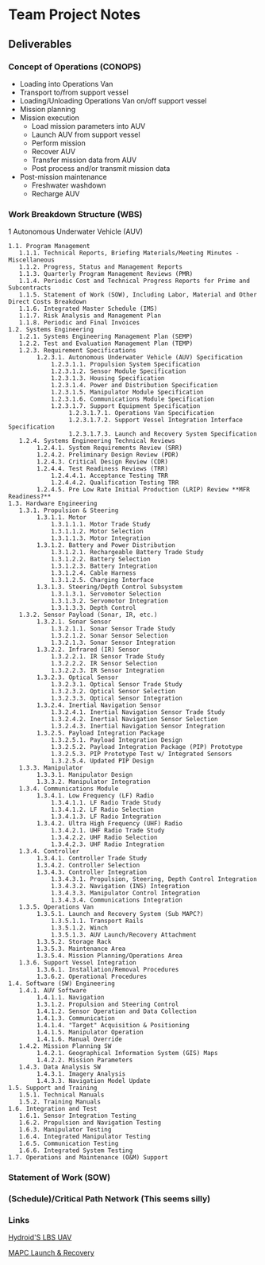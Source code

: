 # Team Project Notes

## Deliverables

### Concept of Operations (CONOPS)

- Loading into Operations Van
- Transport to/from support vessel
- Loading/Unloading Operations Van on/off support vessel
- Mission planning
- Mission execution
  - Load mission parameters into AUV
  - Launch AUV from support vessel
  - Perform mission
  - Recover AUV
  - Transfer mission data from AUV
  - Post process and/or transmit mission data
- Post-mission maintenance
  - Freshwater washdown
  - Recharge AUV

### Work Breakdown Structure (WBS)

1 Autonomous Underwater Vehicle (AUV)

    1.1. Program Management
       1.1.1. Technical Reports, Briefing Materials/Meeting Minutes - Miscellaneous
       1.1.2. Progress, Status and Management Reports
       1.1.3. Quarterly Program Management Reviews (PMR)
       1.1.4. Periodic Cost and Technical Progress Reports for Prime and Subcontracts
       1.1.5. Statement of Work (SOW), Including Labor, Material and Other Direct Costs Breakdown
       1.1.6. Integrated Master Schedule (IMS)
       1.1.7. Risk Analysis and Management Plan
       1.1.8. Periodic and Final Invoices
    1.2. Systems Engineering
       1.2.1. Systems Engineering Management Plan (SEMP)
       1.2.2. Test and Evaluation Management Plan (TEMP)
       1.2.3. Requirement Specifications
            1.2.3.1. Autonomous Underwater Vehicle (AUV) Specification
                1.2.3.1.1. Propulsion System Specification
                1.2.3.1.2. Sensor Module Specification
                1.2.3.1.3. Housing Specification
                1.2.3.1.4. Power and Distribution Specification
                1.2.3.1.5. Manipulator Module Specification
                1.2.3.1.6. Communications Module Specification
                1.2.3.1.7. Support Equipment Specification
                     1.2.3.1.7.1. Operations Van Specification
                     1.2.3.1.7.2. Support Vessel Integration Interface Specification
                     1.2.3.1.7.3. Launch and Recovery System Specification
       1.2.4. Systems Engineering Technical Reviews
            1.2.4.1. System Requirements Review (SRR)
            1.2.4.2. Preliminary Design Review (PDR)
            1.2.4.3. Critical Design Review (CDR)
            1.2.4.4. Test Readiness Reviews (TRR)
                1.2.4.4.1. Acceptance Testing TRR
                1.2.4.4.2. Qualification Testing TRR
            1.2.4.5. Pre Low Rate Initial Production (LRIP) Review **MFR Readiness?**
    1.3. Hardware Engineering
       1.3.1. Propulsion & Steering
            1.3.1.1. Motor
                1.3.1.1.1. Motor Trade Study
                1.3.1.1.2. Motor Selection
                1.3.1.1.3. Motor Integration
            1.3.1.2. Battery and Power Distribution
                1.3.1.2.1. Rechargeable Battery Trade Study
                1.3.1.2.2. Battery Selection
                1.3.1.2.3. Battery Integration
                1.3.1.2.4. Cable Harness
                1.3.1.2.5. Charging Interface
            1.3.1.3. Steering/Depth Control Subsystem
                1.3.1.3.1. Servomotor Selection
                1.3.1.3.2. Servomotor Integration
                1.3.1.3.3. Depth Control
       1.3.2. Sensor Payload (Sonar, IR, etc.)
            1.3.2.1. Sonar Sensor
                1.3.2.1.1. Sonar Sensor Trade Study
                1.3.2.1.2. Sonar Sensor Selection
                1.3.2.1.3. Sonar Sensor Integration
            1.3.2.2. Infrared (IR) Sensor
                1.3.2.2.1. IR Sensor Trade Study
                1.3.2.2.2. IR Sensor Selection
                1.3.2.2.3. IR Sensor Integration
            1.3.2.3. Optical Sensor
                1.3.2.3.1. Optical Sensor Trade Study
                1.3.2.3.2. Optical Sensor Selection
                1.3.2.3.3. Optical Sensor Integration
            1.3.2.4. Inertial Navigation Sensor
                1.3.2.4.1. Inertial Navigation Sensor Trade Study
                1.3.2.4.2. Inertial Navigation Sensor Selection
                1.3.2.4.3. Inertial Navigation Sensor Integration
            1.3.2.5. Payload Integration Package
                1.3.2.5.1. Payload Integration Design
                1.3.2.5.2. Payload Integration Package (PIP) Prototype
                1.3.2.5.3. PIP Prototype Test w/ Integrated Sensors
                1.3.2.5.4. Updated PIP Design
       1.3.3. Manipulator
            1.3.3.1. Manipulator Design
            1.3.3.2. Manipulator Integration
       1.3.4. Communications Module
            1.3.4.1. Low Frequency (LF) Radio
                1.3.4.1.1. LF Radio Trade Study
                1.3.4.1.2. LF Radio Selection
                1.3.4.1.3. LF Radio Integration
            1.3.4.2. Ultra High Frequency (UHF) Radio
                1.3.4.2.1. UHF Radio Trade Study
                1.3.4.2.2. UHF Radio Selection
                1.3.4.2.3. UHF Radio Integration    
       1.3.4. Controller
            1.3.4.1. Controller Trade Study
            1.3.4.2. Controller Selection
            1.3.4.3. Controller Integration 
                1.3.4.3.1. Propulsion, Steering, Depth Control Integration
                1.3.4.3.2. Navigation (INS) Integration
                1.3.4.3.3. Manipulator Control Integration
                1.3.4.3.4. Communications Integration
       1.3.5. Operations Van
            1.3.5.1. Launch and Recovery System (Sub MAPC?)
                1.3.5.1.1. Transport Rails
                1.3.5.1.2. Winch
                1.3.5.1.3. AUV Launch/Recovery Attachment
            1.3.5.2. Storage Rack
            1.3.5.3. Maintenance Area
            1.3.5.4. Mission Planning/Operations Area
       1.3.6. Support Vessel Integration
            1.3.6.1. Installation/Removal Procedures
            1.3.6.2. Operational Procedures
    1.4. Software (SW) Engineering
       1.4.1. AUV Software
            1.4.1.1. Navigation
            1.3.1.2. Propulsion and Steering Control
            1.4.1.2. Sensor Operation and Data Collection
            1.4.1.3. Communication
            1.4.1.4. "Target" Acquisition & Positioning
            1.4.1.5. Manipulator Operation
            1.4.1.6. Manual Override
       1.4.2. Mission Planning SW
            1.4.2.1. Geographical Information System (GIS) Maps
            1.4.2.2. Mission Parameters
       1.4.3. Data Analysis SW
            1.4.3.1. Imagery Analysis
            1.4.3.3. Navigation Model Update
    1.5. Support and Training
       1.5.1. Technical Manuals
       1.5.2. Training Manuals
    1.6. Integration and Test
       1.6.1. Sensor Integration Testing
       1.6.2. Propulsion and Navigation Testing
       1.6.3. Manipulator Testing
       1.6.4. Integrated Manipulator Testing
       1.6.5. Communication Testing
       1.6.6. Integrated System Testing
    1.7. Operations and Maintenance (O&M) Support

### Statement of Work (SOW)

### (Schedule)/Critical Path Network (This seems silly)

### Links

[Hydroid'S LBS UAV](https://www.naval-technology.com/news/newshydroids-lbs-auv-enters-full-rate-production-us-navy/?cf-view)

[MAPC Launch & Recovery](https://www.mapcorp.com/technologies-main/#launch)
